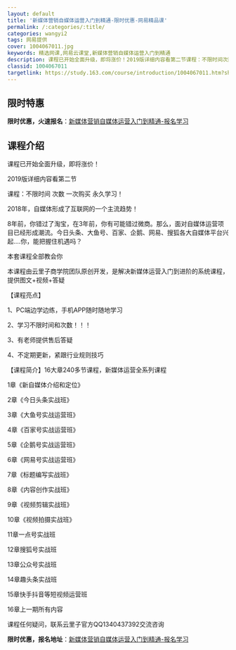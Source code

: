 ```yaml
---
layout: default
title: '新媒体营销自媒体运营入门到精通-限时优惠-网易精品课'
permalink: /:categories/:title/
categories: wangyi2
tags: 网易提供
cover: 1004067011.jpg
keywords: 精选网课,网易云课堂,新媒体营销自媒体运营入门到精通
description: 课程已开始全面升级，即将涨价！2019版详细内容看第二节课程：不限时间次数一次购买永久学习！2018年，自媒体形成了互联
classid: 1004067011
targetlink: https://study.163.com/course/introduction/1004067011.htm?share=1&shareId=1025206652&utm_campaign=share&utm_medium=iphoneShare&utm_source=&utm_u=1025206652
---
```


## 限时特惠

**限时优惠，火速报名**：[新媒体营销自媒体运营入门到精通-报名学习](https://study.163.com/course/introduction/1004067011.htm?share=1&shareId=1025206652&utm_campaign=share&utm_medium=iphoneShare&utm_source=&utm_u=1025206652)

## 课程介绍

课程已开始全面升级，即将涨价！

2019版详细内容看第二节

课程：不限时间 次数  一次购买  永久学习！

2018年，自媒体形成了互联网的一个主流趋势！

8年前，你错过了淘宝，在3年前，你有可能错过微商。那么，面对自媒体运营项目已经形成潮流。今日头条、大鱼号、百家、企鹅、网易、搜狐各大自媒体平台兴起....你，能把握住机遇吗？

本套课程全部教会你

本课程由云里子商学院团队原创开发，是解决新媒体运营入门到进阶的系统课程，提供图文+视频+答疑

【课程亮点】

1、PC端边学边练，手机APP随时随地学习

2、学习不限时间和次数！！！

3、有老师提供售后答疑

4、不定期更新，紧跟行业规则技巧

【课程简介】16大章240多节课程，新媒体运营全系列课程

1章《新自媒体介绍和定位》

2章《今日头条实战班》 

3章《大鱼号实战运营班》  

4章《百家号实战运营班》

5章《企鹅号实战运营班》

6章《网易号实战运营班》

7章《标题编写实战班》

8章《内容创作实战班》

9章《视频剪辑实战班》

10章《视频拍摄实战班》

11章一点号实战班

12章搜狐号实战班

13章公众号实战班

14章趣头条实战班

15章快手抖音等短视频运营班

16章上一期所有内容

课程任何疑问，联系云里子官方QQ1340437392交流咨询

**限时优惠，报名地址**：[新媒体营销自媒体运营入门到精通-报名学习](https://study.163.com/course/introduction/1004067011.htm?share=1&shareId=1025206652&utm_campaign=share&utm_medium=iphoneShare&utm_source=&utm_u=1025206652)

